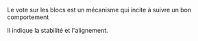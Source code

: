 Le vote sur les blocs est un mécanisme qui incite à suivre un bon comportement

Il indique la stabilité et l'alignement.
